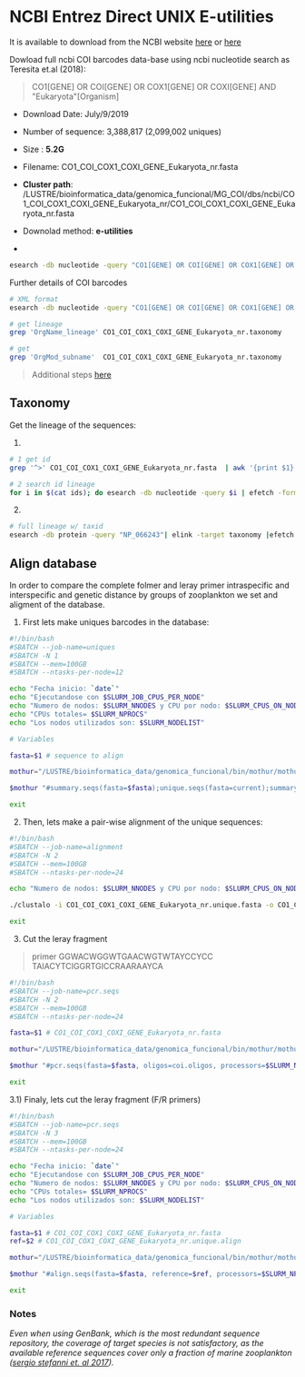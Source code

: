 # NCBI Entrez Direct UNIX E-utilities 

It is available to download from the NCBI website [here](ftp://ftp.ncbi.nlm.nih.gov/entrez/entrezdirect) or [here](https://www.ncbi.nlm.nih.gov/books/NBK179288/)

Dowload full ncbi COI barcodes data-base using ncbi nucleotide search as Teresita et.al (2018):

>  CO1[GENE] OR COI[GENE] OR COX1[GENE] OR COXI[GENE] AND "Eukaryota"[Organism] 



- Download Date: July/9/2019

- Number of sequence: 3,388,817 (2,099,002 uniques)
- Size : **5.2G** 
- Filename: CO1_COI_COX1_COXI_GENE_Eukaryota_nr.fasta
- **Cluster path**: /LUSTRE/bioinformatica_data/genomica_funcional/MG_COI/dbs/ncbi/CO1_COI_COX1_COXI_GENE_Eukaryota_nr/CO1_COI_COX1_COXI_GENE_Eukaryota_nr.fasta
- Downolad method: **e-utilities**
- 

```bash
esearch -db nucleotide -query "CO1[GENE] OR COI[GENE] OR COX1[GENE] OR COXI[GENE] AND "Eukaryota"[Organism] " | efetch -format fasta > CO1_COI_COX1_COXI_GENE_Eukaryota_nr.fasta
```

Further details of COI barcodes

```bash
# XML format
esearch -db nucleotide -query "CO1[GENE] OR COI[GENE] OR COX1[GENE] OR COXI[GENE] AND "Eukaryota"[Organism] " | efetch -db  taxonomy -format xml > CO1_COI_COX1_COXI_GENE_Eukaryota_nr.xml

# get lineage 
grep 'OrgName_lineage' CO1_COI_COX1_COXI_GENE_Eukaryota_nr.taxonomy

# get 
grep 'OrgMod_subname'  CO1_COI_COX1_COXI_GENE_Eukaryota_nr.taxonomy
```



>  Additional steps [here](http://bioinformatics.cvr.ac.uk/blog/ncbi-entrez-direct-unix-e-utilities/)



## Taxonomy

Get the lineage of the sequences:

1) 

```bash
# 1 get id
grep '^>' CO1_COI_COX1_COXI_GENE_Eukaryota_nr.fasta  | awk '{print $1}' | sed 's/>//' > ids

# 2 search id lineage
for i in $(cat ids); do esearch -db nucleotide -query $i | efetch -format xml | xtract -pattern Org-ref -element Object-id_id,Org-ref_taxname,OrgMod_subname,OrgName_lineage,Textseq-id_accession,OrgName_div,BinomialOrgName_genus,BinomialOrgName_species; done
```

2) 

```bash
# full lineage w/ taxid
esearch -db protein -query "NP_066243"| elink -target taxonomy |efetch -format xml |xtract -pattern TaxaSet -element Lineage,Rank,TaxId
```



## Align database

In order to compare the complete folmer and leray primer intraspecific and interspecific and genetic distance by groups of zooplankton we set and aligment of the database.

1) First lets make uniques barcodes in the database:

```bash
#!/bin/bash
#SBATCH --job-name=uniques
#SBATCH -N 1
#SBATCH --mem=100GB
#SBATCH --ntasks-per-node=12

echo "Fecha inicio: `date`"
echo "Ejecutandose con $SLURM_JOB_CPUS_PER_NODE"
echo "Numero de nodos: $SLURM_NNODES y CPU por nodo: $SLURM_CPUS_ON_NODE"
echo "CPUs totales= $SLURM_NPROCS"
echo "Los nodos utilizados son: $SLURM_NODELIST"

# Variables

fasta=$1 # sequence to align

mothur="/LUSTRE/bioinformatica_data/genomica_funcional/bin/mothur/mothur"

$mothur "#summary.seqs(fasta=$fasta);unique.seqs(fasta=current);summary.seqs(fasta=current)"

exit
```

2) Then, lets make a pair-wise alignment of the unique sequences:

```bash
#!/bin/bash
#SBATCH --job-name=alignment
#SBATCH -N 2
#SBATCH --mem=100GB
#SBATCH --ntasks-per-node=24

echo "Numero de nodos: $SLURM_NNODES y CPU por nodo: $SLURM_CPUS_ON_NODE"

./clustalo -i CO1_COI_COX1_COXI_GENE_Eukaryota_nr.unique.fasta -o CO1_COI_COX1_COXI_GENE_Eukaryota_nr.unique.align --threads $SLURM_NPROCS

exit

```

3) Cut the leray fragment

> primer GGWACWGGWTGAACWGTWTAYCCYCC TAIACYTCIGGRTGICCRAARAAYCA

```bash
#!/bin/bash
#SBATCH --job-name=pcr.seqs
#SBATCH -N 2
#SBATCH --mem=100GB
#SBATCH --ntasks-per-node=24

fasta=$1 # CO1_COI_COX1_COXI_GENE_Eukaryota_nr.fasta

mothur="/LUSTRE/bioinformatica_data/genomica_funcional/bin/mothur/mothur"

$mothur "#pcr.seqs(fasta=$fasta, oligos=coi.oligos, processors=$SLURM_NPROCS);summary.seqs(fasta=current)"

exit

```

3.1) Finaly, lets cut the leray fragment (F/R primers)

```bash
#!/bin/bash
#SBATCH --job-name=pcr.seqs
#SBATCH -N 3
#SBATCH --mem=100GB
#SBATCH --ntasks-per-node=24

echo "Fecha inicio: `date`"
echo "Ejecutandose con $SLURM_JOB_CPUS_PER_NODE"
echo "Numero de nodos: $SLURM_NNODES y CPU por nodo: $SLURM_CPUS_ON_NODE"
echo "CPUs totales= $SLURM_NPROCS"
echo "Los nodos utilizados son: $SLURM_NODELIST"

# Variables

fasta=$1 # CO1_COI_COX1_COXI_GENE_Eukaryota_nr.fasta
ref=$2 # CO1_COI_COX1_COXI_GENE_Eukaryota_nr.unique.align

mothur="/LUSTRE/bioinformatica_data/genomica_funcional/bin/mothur/mothur"

$mothur "#align.seqs(fasta=$fasta, reference=$ref, processors=$SLURM_NPROCS);summary.seqs(fasta=current)"

exit
```



### Notes

*Even when using GenBank, which is the most redundant sequence repository, the coverage of target species is not satisfactory, as the available reference sequences cover only a fraction of marine zooplankton ([sergio stefanni et. al 2017](https://www.nature.com/articles/s41598-018-30157-7)).*